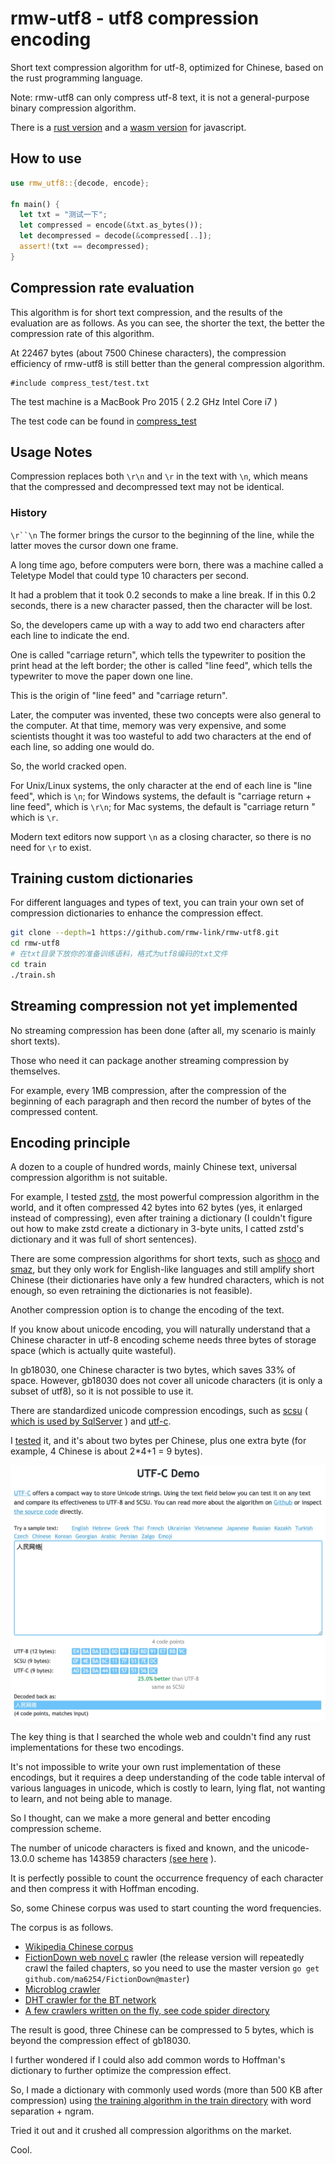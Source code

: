 # rmw-utf8 - utf8 compression encoding

Short text compression algorithm for utf-8, optimized for Chinese, based on the rust programming language.

Note: rmw-utf8 can only compress utf-8 text, it is not a general-purpose binary compression algorithm.

There is a [rust version](https://github.com/rmw-link/rmw-utf8) and a [wasm version](https://github.com/rmw-lib/rmw-utf8-wasm) for javascript.

## How to use

```rust
use rmw_utf8::{decode, encode};

fn main() {
  let txt = "测试一下";
  let compressed = encode(&txt.as_bytes());
  let decompressed = decode(&compressed[..]);
  assert!(txt == decompressed);
}
```

## Compression rate evaluation

This algorithm is for short text compression, and the results of the evaluation are as follows. As you can see, the shorter the text, the better the compression rate of this algorithm.

At 22467 bytes (about 7500 Chinese characters), the compression efficiency of rmw-utf8 is still better than the general compression algorithm.

```
#include compress_test/test.txt
```

The test machine is a MacBook Pro 2015 ( 2.2 GHz Intel Core i7 )

The test code can be found in [compress_test](https://github.com/rmw-link/rmw-utf8/tree/master/compress_test)

## Usage Notes

Compression replaces both `\r\n` and `\r` in the text with `\n`, which means that the compressed and decompressed text may not be identical.

### History

`\r``\n` The former brings the cursor to the beginning of the line, while the latter moves the cursor down one frame.

A long time ago, before computers were born, there was a machine called a Teletype Model that could type 10 characters per second.

It had a problem that it took 0.2 seconds to make a line break. If in this 0.2 seconds, there is a new character passed, then the character will be lost.

So, the developers came up with a way to add two end characters after each line to indicate the end.

One is called "carriage return", which tells the typewriter to position the print head at the left border; the other is called "line feed", which tells the typewriter to move the paper down one line.

This is the origin of "line feed" and "carriage return".

Later, the computer was invented, these two concepts were also general to the computer. At that time, memory was very expensive, and some scientists thought it was too wasteful to add two characters at the end of each line, so adding one would do.

So, the world cracked open.

For Unix/Linux systems, the only character at the end of each line is "line feed", which is `\n`; for Windows systems, the default is "carriage return + line feed", which is `\r\n`; for Mac systems, the default is "carriage return " which is `\r`.

Modern text editors now support `\n` as a closing character, so there is no need for `\r` to exist.

## Training custom dictionaries

For different languages and types of text, you can train your own set of compression dictionaries to enhance the compression effect.

```bash
git clone --depth=1 https://github.com/rmw-link/rmw-utf8.git
cd rmw-utf8
# 在txt目录下放你的准备训练语料，格式为utf8编码的txt文件
cd train
./train.sh
```

## Streaming compression not yet implemented

No streaming compression has been done (after all, my scenario is mainly short texts).

Those who need it can package another streaming compression by themselves.

For example, every 1MB compression, after the compression of the beginning of each paragraph and then record the number of bytes of the compressed content.

## Encoding principle

A dozen to a couple of hundred words, mainly Chinese text, universal compression algorithm is not suitable.

For example, I tested [zstd](https://github.com/facebook/zstd), the most powerful compression algorithm in the world, and it often compressed 42 bytes into 62 bytes (yes, it enlarged instead of compressing), even after training a dictionary (I couldn't figure out how to make zstd create a dictionary in 3-byte units, I catted zstd's dictionary and it was full of short sentences).

There are some compression algorithms for short texts, such as [shoco](https://ed-von-schleck.github.io/shoco/) and [smaz](https://github.com/antirez/smaz), but they only work for English-like languages and still amplify short Chinese (their dictionaries have only a few hundred characters, which is not enough, so even retraining the dictionaries is not feasible).

Another compression option is to change the encoding of the text.

If you know about unicode encoding, you will naturally understand that a Chinese character in utf-8 encoding scheme needs three bytes of storage space (which is actually quite wasteful).

In gb18030, one Chinese character is two bytes, which saves 33% of space. However, gb18030 does not cover all unicode characters (it is only a subset of utf8), so it is not possible to use it.

There are standardized unicode compression encodings, such as [scsu](https://github.com/dop251/scsu) ( [which is used by SqlServer](https://docs.microsoft.com/en-us/sql/relational-databases/data-compression/unicode-compression-implementation?view=sql-server-ver15) ) and [utf-c](https://github.com/deNULL/utf-c).

I [tested](https://denull.github.io/utf-c) it, and it's about two bytes per Chinese, plus one extra byte (for example, 4 Chinese is about 2*4+1 = 9 bytes).

![](https://raw.githubusercontent.com/gcxfd/img/gh-pages/ffxMd3.jpg)

The key thing is that I searched the whole web and couldn't find any rust implementations for these two encodings.

It's not impossible to write your own rust implementation of these encodings, but it requires a deep understanding of the code table interval of various languages in unicode, which is costly to learn, lying flat, not wanting to learn, and not being able to manage.

So I thought, can we make a more general and better encoding compression scheme.

The number of unicode characters is fixed and known, and the unicode-13.0.0 scheme has 143859 characters [(see here](https://github.com/rmw-link/utf8_compress/blob/master/all_char.py) ).

It is perfectly possible to count the occurrence frequency of each character and then compress it with Hoffman encoding.

So, some Chinese corpus was used to start counting the word frequencies.

The corpus is as follows.

* [Wikipedia Chinese corpus](https://jdhao.github.io/2019/01/10/two_chinese_corpus)
* [FictionDown web novel c](https://github.com/ma6254/FictionDown) rawler (the release version will repeatedly crawl the failed chapters, so you need to use the master version `go get github.com/ma6254/FictionDown@master`)
* [Microblog crawler](https://github.com/gcxfd/weibo-crawler)
* [DHT crawler for the BT network](https://github.com/gcxfd/bt-spider)
* [A few crawlers written on the fly, see code spider directory](https://github.com/rmw-link/utf8_compress/tree/master/spider)

The result is good, three Chinese can be compressed to 5 bytes, which is beyond the compression effect of gb18030.

I further wondered if I could also add common words to Hoffman's dictionary to further optimize the compression effect.

So, I made a dictionary with commonly used words (more than 500 KB after compression) using [the training algorithm in the train directory](https://github.com/rmw-link/rmw-utf8/tree/master/train) with word separation + ngram.

Tried it out and it crushed all compression algorithms on the market.

Cool.